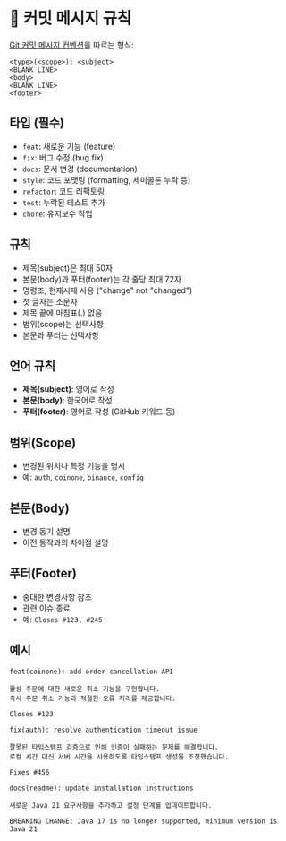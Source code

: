 # 📝 커밋 메시지 규칙

[Git 커밋 메시지 컨벤션](https://gist.github.com/stephenparish/9941e89d80e2bc58a153)을 따르는 형식:

```text
<type>(<scope>): <subject>
<BLANK LINE>
<body>
<BLANK LINE>
<footer>
```

## 타입 (필수)
- `feat`: 새로운 기능 (feature)
- `fix`: 버그 수정 (bug fix)
- `docs`: 문서 변경 (documentation)
- `style`: 코드 포맷팅 (formatting, 세미콜론 누락 등)
- `refactor`: 코드 리팩토링
- `test`: 누락된 테스트 추가
- `chore`: 유지보수 작업

## 규칙
- 제목(subject)은 최대 50자
- 본문(body)과 푸터(footer)는 각 줄당 최대 72자
- 명령조, 현재시제 사용 ("change" not "changed")
- 첫 글자는 소문자
- 제목 끝에 마침표(.) 없음
- 범위(scope)는 선택사항
- 본문과 푸터는 선택사항

## 언어 규칙
- **제목(subject)**: 영어로 작성
- **본문(body)**: 한국어로 작성
- **푸터(footer)**: 영어로 작성 (GitHub 키워드 등)

## 범위(Scope)
- 변경된 위치나 특정 기능을 명시
- 예: `auth`, `coinone`, `binance`, `config`

## 본문(Body)
- 변경 동기 설명
- 이전 동작과의 차이점 설명

## 푸터(Footer)
- 중대한 변경사항 참조
- 관련 이슈 종료
- 예: `Closes #123, #245`

## 예시

```text
feat(coinone): add order cancellation API

활성 주문에 대한 새로운 취소 기능을 구현합니다.
즉시 주문 취소 기능과 적절한 오류 처리를 제공합니다.

Closes #123
```

```text
fix(auth): resolve authentication timeout issue

잘못된 타임스탬프 검증으로 인해 인증이 실패하는 문제를 해결합니다.
로컬 시간 대신 서버 시간을 사용하도록 타임스탬프 생성을 조정했습니다.

Fixes #456
```

```text
docs(readme): update installation instructions

새로운 Java 21 요구사항을 추가하고 설정 단계를 업데이트합니다.

BREAKING CHANGE: Java 17 is no longer supported, minimum version is Java 21
```